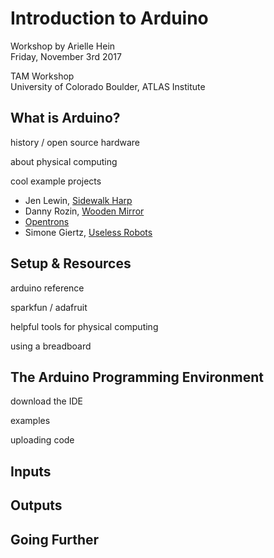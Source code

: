 # Introduction to Arduino

Workshop by Arielle Hein <br>
Friday, November 3rd 2017

TAM Workshop <br>
University of Colorado Boulder, ATLAS Institute

## What is Arduino?

history / open source hardware

about physical computing

cool example projects
+ Jen Lewin, [Sidewalk Harp](https://www.youtube.com/watch?v=jXBtkfPY2D0 )
+ Danny Rozin, [Wooden Mirror](https://vimeo.com/101408845)
+ [Opentrons](https://www.kickstarter.com/projects/932664050/opentrons-open-source-rapid-prototyping-for-biolog)
+ Simone Giertz, [Useless Robots](https://www.youtube.com/watch?v=UlP4Z_pWhKo)

## Setup & Resources

arduino reference

sparkfun / adafruit

helpful tools for physical computing

using a breadboard

## The Arduino Programming Environment

download the IDE

examples

uploading code

## Inputs


## Outputs


## Going Further
